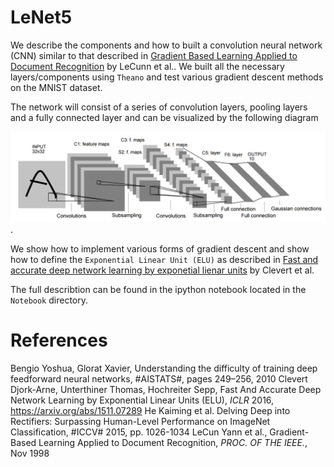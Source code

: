 # LeNet5
We describe the components and how to built a convolution neural network (CNN) similar to that described in <u>Gradient Based Learning Applied to Document Recognition</u> by LeCunn et al.. We built all the necessary layers/components  using `Theano` and test various gradient descent methods on the MNIST dataset.

The network will consist of a series of convolution layers, pooling layers and a fully connected layer and can be visualized by the following diagram 

![Alt text](https://github.com/LukaszObara/LeNet5/blob/master/Notebook/architec2.png "LeNet5").

We show how to implement various forms of gradient descent and show how to define the `Exponential Linear Unit (ELU)` as described in <u>Fast and accurate deep network learning by exponetial lienar units</u> by Clevert et al. 

The full describtion can be found in the ipython notebook located in the `Notebook` directory.

# References
Bengio Yoshua, Glorat Xavier, Understanding the difficulty of training deep feedforward neural networks, #AISTATS#, pages 249–256, 2010
Clevert Djork-Arne, Unterthiner Thomas, Hochreiter Sepp, Fast And Accurate Deep Network Learning by Exponential Linear Units (ELU), *ICLR* 2016, https://arxiv.org/abs/1511.07289
He Kaiming et al. Delving Deep into Rectifiers: Surpassing Human-Level Performance on ImageNet Classification, #ICCV# 2015, pp. 1026-1034
LeCun Yann et al., Gradient-Based Learning Applied to Document Recognition, *PROC. OF THE IEEE.*, Nov 1998
